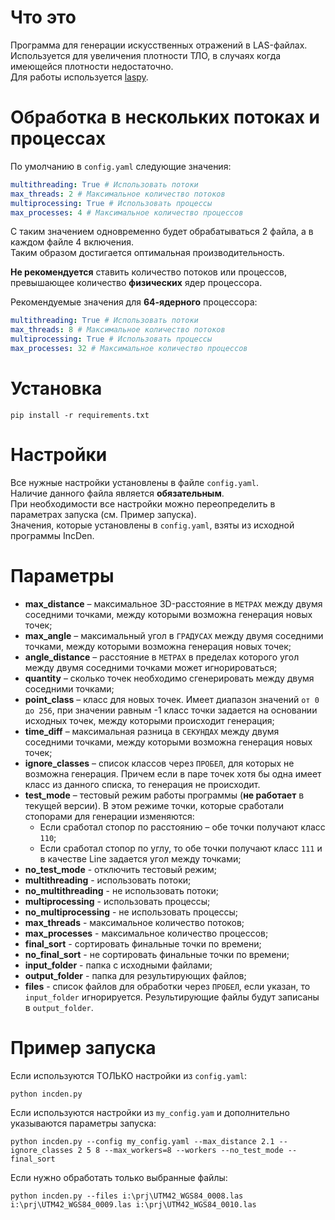 # Что это
Программа для генерации искусственных отражений в LAS-файлах.  
Используется для увеличения плотности ТЛО, в случаях когда имеющейся плотности недостаточно.  
Для работы используется [laspy](https://laspy.readthedocs.io/en/latest/).

# Обработка в нескольких потоках и процессах
По умолчанию в `config.yaml` следующие значения:
```yaml
multithreading: True # Использовать потоки
max_threads: 2 # Максимальное количество потоков
multiprocessing: True # Использовать процессы
max_processes: 4 # Максимальное количество процессов
```
С таким значением одновременно будет обрабатываться 2 файла, а в каждом файле 4 включения.  
Таким образом достигается оптимальная производительность.

**Не рекомендуется** ставить количество потоков или процессов, превышающее количество **физических** ядер процессора.

Рекомендуемые значения для **64-ядерного** процессора:
```yaml
multithreading: True # Использовать потоки
max_threads: 8 # Максимальное количество потоков
multiprocessing: True # Использовать процессы
max_processes: 32 # Максимальное количество процессов
```

# Установка
```commandline
pip install -r requirements.txt
```

# Настройки
Все нужные настройки установлены в файле `config.yaml`.  
Наличие данного файла является **обязательным**.  
При необходимости все настройки можно переопределить в параметрах запуска (см. Пример запуска).  
Значения, которые установлены в `config.yaml`, взяты из исходной программы IncDen.

# Параметры
- **max_distance** – максимальное 3D-расстояние в `МЕТРАХ` между двумя соседними точками, между которыми возможна генерация новых точек;
- **max_angle** – максимальный угол в `ГРАДУСАХ` между двумя соседними точками, между которыми возможна генерация новых точек;
- **angle_distance** – расстояние в `МЕТРАХ` в пределах которого угол между двумя соседними точками может игнорироваться;
- **quantity** – сколько точек необходимо сгенерировать между двумя соседними точками;
- **point_class** – класс для новых точек. Имеет диапазон значений `от 0 до 256`, при значении равным -1 класс точки задается на основании исходных точек, между которыми происходит генерация;
- **time_diff** – максимальная разница в `СЕКУНДАХ` между двумя соседними точками, между которыми возможна генерация новых точек;
- **ignore_classes** – список классов через `ПРОБЕЛ`, для которых не возможна генерация. Причем если в паре точек хотя бы одна имеет класс из данного списка, то генерация не происходит.
- **test_mode** – тестовый режим работы программы (**не работает** в текущей версии). В этом режиме точки, которые сработали стопорами для генерации изменяются:
   - Если сработал стопор по расстоянию – обе точки получают класс `110`; 
   - Если сработал стопор по углу, то обе точки получают класс `111` и в качестве Line задается угол между точками;
- **no_test_mode** - отключить тестовый режим;
- **multithreading** - использовать потоки;
- **no_multithreading** - не использовать потоки;
- **multiprocessing** - использовать процессы;
- **no_multiprocessing** - не использовать процессы;
- **max_threads** - максимальное количество потоков;
- **max_processes** - максимальное количество процессов;
- **final_sort** - сортировать финальные точки по времени;
- **no_final_sort** - не сортировать финальные точки по времени;
- **input_folder** - папка с исходными файлами;
- **output_folder** - папка для результирующих файлов;
- **files** - список файлов для обработки через `ПРОБЕЛ`, если указан, то `input_folder` игнорируется. Результирующие файлы будут записаны в `output_folder`.

# Пример запуска
Если используются ТОЛЬКО настройки из `config.yaml`:
```commandline
python incden.py
```

Если используются настройки из `my_config.yam` и дополнительно указываются параметры запуска:
```commandline
python incden.py --config my_config.yaml --max_distance 2.1 --ignore_classes 2 5 8 --max_workers=8 --workers --no_test_mode --final_sort
```

Если нужно обработать только выбранные файлы:
```commandline
python incden.py --files i:\prj\UTM42_WGS84_0008.las i:\prj\UTM42_WGS84_0009.las i:\prj\UTM42_WGS84_0010.las
```
